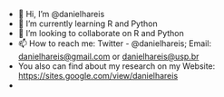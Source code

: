 - 👋 Hi, I’m @danielhareis
- 🌱 I’m currently learning R and Python
- 💞️ I’m looking to collaborate on R and Python
- 📫 How to reach me: Twitter - @danielhareis; Email: danielhareis@gmail.com or danielhareis@usp.br
-  You also can find about my research on my Website: https://sites.google.com/view/danielhareis
-           

<!---
danielhareis/danielhareis is a ✨ special ✨ repository because its `README.md` (this file) appears on your GitHub profile.
You can click the Preview link to take a look at your changes.
--->
